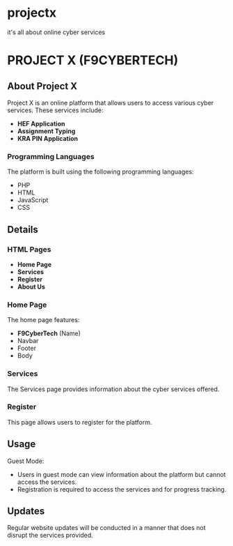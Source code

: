 # projectx
it's all about online cyber services
# PROJECT X (F9CYBERTECH)

## About Project X
Project X is an online platform that allows users to access various cyber services. These services include:

- **HEF Application**
- **Assignment Typing**
- **KRA PIN Application**

### Programming Languages
The platform is built using the following programming languages:
- PHP
- HTML
- JavaScript
- CSS

## Details
### HTML Pages
- **Home Page**
- **Services**
- **Register**
- **About Us**

### Home Page
The home page features:
- **F9CyberTech** (Name)
- Navbar
- Footer
- Body

### Services
The Services page provides information about the cyber services offered.

### Register
This page allows users to register for the platform.

## Usage
Guest Mode:
- Users in guest mode can view information about the platform but cannot access the services.
- Registration is required to access the services and for progress tracking.

## Updates
Regular website updates will be conducted in a manner that does not disrupt the services provided.
